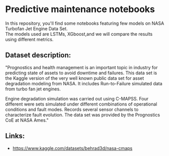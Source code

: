 # Predictive maintenance notebooks
In this repository, you'll find some notebooks featuring few  models on NASA Turbofan Jet Engine Data Set.
<br>
The models used are LSTMs, XGboost,and we will compare the results using different metrics.

## Dataset description:
"Prognostics and health management is an important topic in industry for predicting state of assets to avoid downtime and failures. This data set is the Kaggle version of the very well known public data set for asset degradation modeling from NASA. It includes Run-to-Failure simulated data from turbo fan jet engines.

Engine degradation simulation was carried out using C-MAPSS. Four different were sets simulated under different combinations of operational conditions and fault modes. Records several sensor channels to characterize fault evolution. The data set was provided by the Prognostics CoE at NASA Ames."
<br>
## Links:
- https://www.kaggle.com/datasets/behrad3d/nasa-cmaps
